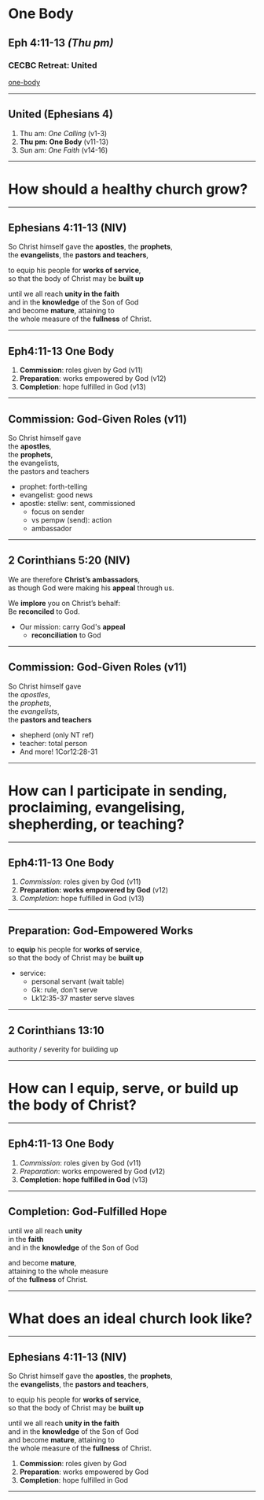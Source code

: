 <!-- .slide: data-background-image="static/bg/unsplash-9mzGpUpqUpw-girl_dancing.jpg" -->
# One Body
## Eph 4:11-13 *(Thu pm)*
### CECBC Retreat: United

>>>
[one-body](http://one-body.seanho.com/)

---
<!-- .slide: data-background-image="static/bg/unsplash-mE5MBZX5sko-leaves.jpg" -->
## United (Ephesians 4)
1. Thu am: *One Calling* <span class="hl2">(v1-3)</span>
2. **Thu pm: One Body** <span class="hl2">(v11-13)</span>
3. Sun am: *One Faith* <span class="hl2">(v14-16)</span>

---
<!-- .slide: class="Q" data-background="white" -->
# How should a **healthy** church **grow**?

---
<!-- .slide: data-background-image="static/bg/unsplash-9mzGpUpqUpw-girl_dancing.jpg" -->
## Ephesians 4:11-13 (NIV)
So Christ himself gave the **apostles**, the **prophets**, <br/>
the **evangelists**, the **pastors and teachers**,

to equip his people for **works of service**, <br/>
so that the body of Christ may be **built up**

until we all reach **unity in the faith** <br/>
and in the **knowledge** of the Son of God <br/>
and become **mature**, attaining to <br/>
the whole measure of the **fullness** of Christ.

---
<!-- .slide: data-background-image="static/bg/unsplash-9mzGpUpqUpw-girl_dancing.jpg" -->
## Eph4:11-13 One Body
1. **Commission**: roles given by God <span class="hl2">(v11)</span>
2. **Preparation**: works empowered by God <span class="hl2">(v12)</span>
3. **Completion**: hope fulfilled in God <span class="hl2">(v13)</span>

---
<!-- .slide: data-background-image="static/bg/unsplash-p90szoOBYgk-bible_standing.jpg" -->
## Commission: God-Given Roles (v11)
So Christ himself gave <br/>
the **apostles**, <br/>
the **prophets**, <br/>
the evangelists, <br/>
the pastors and teachers

>>>
+ prophet: forth-telling
+ evangelist: good news
+ apostle: stellw: sent, commissioned
  + focus on sender
  + vs pempw (send): action
  + ambassador

---
<!-- .slide: data-background-image="static/bg/pixabay-1390463-pezibear-letter_roses.jpg" -->
## 2 Corinthians 5:20 (NIV)
We are therefore **Christ’s ambassadors**, <br/>
as though God were making his **appeal** through us.

We **implore** you on Christ’s behalf: <br/>
Be **reconciled** to God.

>>>
+ Our mission: carry God's **appeal**
  + **reconciliation** to God

---
<!-- .slide: data-background-image="static/bg/unsplash-p90szoOBYgk-bible_standing.jpg" -->
## Commission: God-Given Roles (v11)
So Christ himself gave <br/>
the *apostles*, <br/>
the *prophets*, <br/>
the *evangelists*, <br/>
the **pastors and teachers**

>>>
+ shepherd (only NT ref)
+ teacher: total person
+ And more! 1Cor12:28-31

---
<!-- .slide: class="Q" data-background="white" -->
# How can I **participate** in sending, proclaiming, evangelising, shepherding, or teaching?

---
<!-- .slide: data-background-image="static/bg/unsplash-9mzGpUpqUpw-girl_dancing.jpg" -->
## Eph4:11-13 One Body
1. *Commission*: roles given by God <span class="hl2">(v11)</span>
2. **Preparation: works empowered by God** <span class="hl2">(v12)</span>
3. *Completion*: hope fulfilled in God <span class="hl2">(v13)</span>

---
<!-- .slide: data-background-image="static/bg/unsplash-VNjNtdu0yCw-kids_hug.jpg" -->
## Preparation: God-Empowered Works
to **equip** his people for **works of service**, <br/>
so that the body of Christ may be **built up**

>>>
+ service:
  + personal servant (wait table)
  + Gk: rule, don't serve
  + Lk12:35-37 master serve slaves

---
## 2 Corinthians 13:10

>>>
authority / severity for building up

---
<!-- .slide: class="Q" data-background="white" -->
# How can I **equip**, **serve**, or **build up** the body of Christ?

---
<!-- .slide: data-background-image="static/bg/unsplash-9mzGpUpqUpw-girl_dancing.jpg" -->
## Eph4:11-13 One Body
1. *Commission*: roles given by God <span class="hl2">(v11)</span>
2. *Preparation*: works empowered by God <span class="hl2">(v12)</span>
3. **Completion: hope fulfilled in God** <span class="hl2">(v13)</span>

---
<!-- .slide: data-background-image="static/bg/unsplash-6cY-FvMlmkQ-mtn_cross.jpg" -->
## Completion: God-Fulfilled Hope
until we all reach **unity** <br/>
in the **faith** <br/>
and in the **knowledge** of the Son of God

and become **mature**, <br/>
attaining to the whole measure <br/>
of the **fullness** of Christ.

---
<!-- .slide: class="Q" data-background="white" -->
# What does an **ideal** church look like?

---
<!-- .slide: data-background-image="static/bg/unsplash-9mzGpUpqUpw-girl_dancing.jpg" -->
## Ephesians 4:11-13 (NIV)
So Christ himself gave the **apostles**, the **prophets**, <br/>
the **evangelists**, the **pastors and teachers**,

to equip his people for **works of service**, <br/>
so that the body of Christ may be **built up**

until we all reach **unity in the faith** <br/>
and in the **knowledge** of the Son of God <br/>
and become **mature**, attaining to <br/>
the whole measure of the **fullness** of Christ.

>>>
1. **Commission**: roles given by God
2. **Preparation**: works empowered by God
3. **Completion**: hope fulfilled in God

---
<!-- .slide: data-background-image="static/bg/unsplash-9mzGpUpqUpw-girl_dancing.jpg" class="empty" -->
